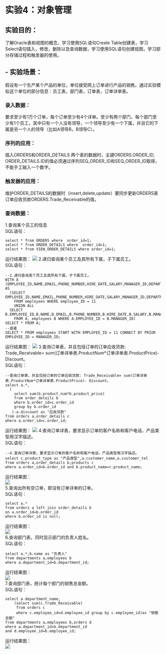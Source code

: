 # 实验4：对象管理

## 实验目的：
了解Oracle表和视图的概念，学习使用SQL语句Create Table创建表，学习Select语句插入，修改，删除以及查询数据，学习使用SQL语句创建视图，学习部分存储过程和触发器的使用。
## - 实验场景：
假设有一个生产某个产品的单位，单位接受网上订单进行产品的销售。通过实验模拟这个单位的部分信息：员工表，部门表，订单表，订单详单表。
### 录入数据：
要求至少有1万个订单，每个订单至少有4个详单。至少有两个部门，每个部门至少有1个员工，其中只有一个人没有领导，一个领导至少有一个下属，并且它的下属是另一个人的领导（比如A领导B，B领导C）。
![]()
### 序列的应用：
插入ORDERS和ORDER_DETAILS 两个表的数据时，主键ORDERS.ORDER_ID, ORDER_DETAILS.ID的值必须通过序列SEQ_ORDER_ID和SEQ_ORDER_ID取得，不能手工输入一个数字。
### 触发器的应用：
维护ORDER_DETAILS的数据时（insert,delete,update）要同步更新ORDERS表订单应收货款ORDERS.Trade_Receivable的值。
### 查询数据：
1.查询某个员工的信息<br>
SQL语句：
```
select * from ORDERS where  order_id=1;
select * from ORDER_DETAILS where  order_id=1;
select * from VIEW_ORDER_DETAILS where order_id=1;
```
运行结果图：
![](https://github.com/ZYQHZ/ORACLE/blob/master/test4/x1.jpg)
2.递归查询某个员工及其所有下属，子下属员工。<br>
SQL语句：
```
--2.递归查询某个员工及其所有下属，子下属员工。
WITH A (EMPLOYEE_ID,NAME,EMAIL,PHONE_NUMBER,HIRE_DATE,SALARY,MANAGER_ID,DEPARTMENT_ID) AS
  (SELECT EMPLOYEE_ID,NAME,EMAIL,PHONE_NUMBER,HIRE_DATE,SALARY,MANAGER_ID,DEPARTMENT_ID
    FROM employees WHERE employee_ID = 11
    UNION ALL
  SELECT B.EMPLOYEE_ID,B.NAME,B.EMAIL,B.PHONE_NUMBER,B.HIRE_DATE,B.SALARY,B.MANAGER_ID,B.DEPARTMENT_ID
    FROM A, employees B WHERE A.EMPLOYEE_ID = B.MANAGER_ID)
SELECT * FROM A;
--或者
SELECT * FROM employees START WITH EMPLOYEE_ID = 11 CONNECT BY PRIOR EMPLOYEE_ID = MANAGER_ID;
```
运行结果图：
![](https://github.com/ZYQHZ/ORACLE/blob/master/test4/X2.jpg)
3.查询订单表，并且包括订单的订单应收货款: Trade_Receivable= sum(订单详单表.ProductNum*订单详单表.ProductPrice)- Discount。<br>
SQL语句：
```
--查询订单表，并且包括订单的订单应收货款: Trade_Receivable= sum(订单详单表.ProductNum*订单详单表.ProductPrice)- Discount。
select a.*,
  (
    select sum(b.product_num*b.product_price)
    from order_details b
    where b.order_id=c.order_id
    group by b.order_id
   )-a.discount as "应收货款"
from orders a,order_details c
where a.order_id=c.order_id;

```
运行结果图：
![](https://github.com/ZYQHZ/ORACLE/blob/master/test4/x3.png)
4.查询订单详表，要求显示订单的客户名称和客户电话，产品类型用汉字描述。<br>
SQL语句：<br>
```
--4.查询订单详表，要求显示订单的客户名称和客户电话，产品类型用汉字描述。
select c.product_type as "产品类型",a.customer_name,a.customer_tel
from orders a,order_details b,products c
where a.order_id=b.order_id and b.product_name=c.product_name;
```
运行结果图：<br>
![](https://github.com/ZYQHZ/ORACLE/blob/master/test4/x4.png)<br>
5.查询出所有空订单，即没有订单详单的订单。<br>
SQL语句：<br>
```
select a.*
from orders a left join order_details b
on a.order_id=b.order_id
where b.order_id is null;
```
运行结果图：<br>
![](https://github.com/ZYQHZ/ORACLE/blob/master/test4/x5.png)<br>
6.查询部门表，同时显示部门的负责人姓名。<br>
SQL语句：<br>
```
select a.*,b.name as "负责人"
from departments a,employees b
where a.department_id=b.department_id; 
```
运行结果图：<br>
![](https://github.com/ZYQHZ/ORACLE/blob/master/test4/x6.png)<br>
7.查询部门表，统计每个部门的销售总金额。<br>
SQL语句：<br>
```
select a.department_name,
    (select sum(c.Trade_Receivable)
     from orders c 
     where c.employee_id=d.employee_id group by c.employee_id)as "销售总额"
from departments a,employees b,orders d
where a.department_id=b.department_id
and d.employee_id=b.employee_id;
```
运行结果图：<br>
![](https://github.com/ZYQHZ/ORACLE/blob/master/test4/x7.png)
